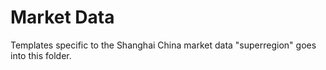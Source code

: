 # Market Data
Templates specific to the Shanghai China market data "superregion" goes into this folder.

